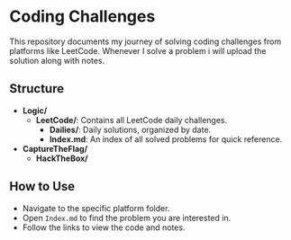 # Coding Challenges

This repository documents my journey of solving coding challenges from platforms like LeetCode. Whenever I solve a problem i will upload the solution along with notes.

## Structure

- **Logic/**
    - **LeetCode/**: Contains all LeetCode daily challenges.
        - **Dailies/**: Daily solutions, organized by date.
        - **Index.md**: An index of all solved problems for quick reference.
- **CaptureTheFlag/**
    - **HackTheBox/**

## How to Use

- Navigate to the specific platform folder.
- Open `Index.md` to find the problem you are interested in.
- Follow the links to view the code and notes.
